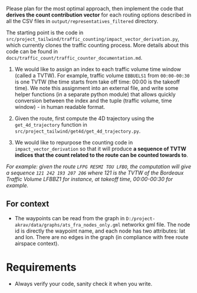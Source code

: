 Please plan for the most optimal approach, then implement the code that **derives the count contribution vector** for each routing options described in all the CSV files in `output/representatives_filtered` directory.

The starting point is the code in `src/project_tailwind/traffic_counting/impact_vector_derivation.py`, which currently clones the traffic counting process. More details about this code can be found in `docs/traffic_count/traffic_counter_documentation.md`. 

1. We would like to assign an index to each traffic volume time window (called a TVTW). For example, traffic volume `EBBUELS1` from `00:00-00:30` is one TVTW (the time starts from take off time: 00:00 is the takeoff time). We note this assignment into an external file, and write some helper functions (in a separate python module) that allows quickly conversion between the index and the tuple (traffic volume, time window) - in human readable format.

2. Given the route, first compute the 4D trajectory using the `get_4d_trajectory` function in `src/project_tailwind/get4d/get_4d_trajectory.py`. 

3. We would like to repurpose the counting code in `impact_vector_derivation` so that it will produce **a sequence of TVTW indices that the count related to the route can be counted towards to**. 

*For example: given the route `LFPG RESMI TOU LFBO`, the computation will give a sequence `121 242 193 207 206` where 121 is the TVTW of the Bordeaux Traffic Volume LFBBZ1 for instance, at takeoff time, 00:00-00:30 for example.* 

## For context
- The waypoints can be read from the graph in `D:/project-akrav/data/graphs/ats_fra_nodes_only.gml` networkx gml file. The node id is directly the waypoint name, and each node has two attributes: lat and lon. There are no edges in the graph (in compliance with free route airspace context).
 
# Requirements
- Always verify your code, sanity check it when you write.
